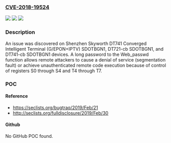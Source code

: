 ### [CVE-2018-19524](https://cve.mitre.org/cgi-bin/cvename.cgi?name=CVE-2018-19524)
![](https://img.shields.io/static/v1?label=Product&message=n%2Fa&color=blue)
![](https://img.shields.io/static/v1?label=Version&message=n%2Fa&color=blue)
![](https://img.shields.io/static/v1?label=Vulnerability&message=n%2Fa&color=brighgreen)

### Description

An issue was discovered on Shenzhen Skyworth DT741 Converged Intelligent Terminal (G/EPON+IPTV) SDOTBGN1, DT721-cb SDOTBGN1, and DT741-cb SDOTBGN1 devices. A long password to the Web_passwd function allows remote attackers to cause a denial of service (segmentation fault) or achieve unauthenticated remote code execution because of control of registers S0 through S4 and T4 through T7.

### POC

#### Reference
- https://seclists.org/bugtraq/2019/Feb/21
- http://seclists.org/fulldisclosure/2019/Feb/30

#### Github
No GitHub POC found.

